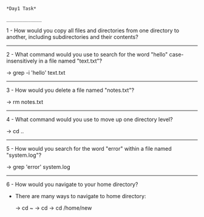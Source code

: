                                                                                         *Day1 Task*
                                                                                       _____________





1 - How would you copy all files and directories from one directory to another, including subdirectories and their contents?



_____________________________________________________________________________________________________

2 - What command would you use to search for the word "hello" case-insensitively in a file named "text.txt"?

   -> grep -i 'hello' text.txt

_____________________________________________________________________________________________________
 
3 - How would you delete a file named "notes.txt"?

   -> rm  notes.txt
_____________________________________________________________________________________________________

4 - What command would you use to move up one directory level?

   ->  cd ..
_____________________________________________________________________________________________________

5 - How would you search for the word "error" within a file named "system.log"?

   -> grep 'error' system.log
_____________________________________________________________________________________________________

6 - How would you navigate to your home directory?

- There are many ways to navigate to home directory:
  
   -> cd ~
   -> cd 
   -> cd /home/new
  






